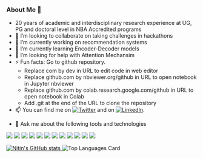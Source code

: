 ### About Me 👋

- 20 years of academic and interdisciplinary research experience at UG, PG and doctoral level in NBA Accredited programs
- 👯 I’m looking to collaborate on taking challenges in hackathons
- 🔭 I’m currently working on recommendation systems
- 🌱 I’m currently learning Encoder-Decoder models
- 🤔 I’m looking for help with Attention Mechansim
- ⚡ Fun facts: Go to github repository. 
  - Replace com by dev in URL to edit code in web editor
  - Replace github.com by nbviewer.org/github in URL to open notebook in Jupyter nbviewer
  - Replace github.com by colab.research.google.com/github in URL to open notebook in Colab
  - Add .git at the end of the URL to clone the repository
- 📫 You can find me on [![Twitter][1.2]][1] and on [![LinkedIn][2.2]][2].
<!-- Icons -->
[1.2]: http://i.imgur.com/wWzX9uB.png (twitter icon without padding)
[2.2]: https://raw.githubusercontent.com/MartinHeinz/MartinHeinz/master/linkedin-3-16.png (LinkedIn icon without padding)
<!-- Links to your social media accounts -->
[1]: https://twitter.com/drnitinmalik1/
[2]: https://www.linkedin.com/in/drnitinmalik/
- 💬 Ask me about the following tools and technologies
 
![](https://img.shields.io/badge/Language-Python-informational?style=flat&logo=<LOGO_NAME>&logoColor=white&color=2bbc8a)
![](https://img.shields.io/badge/Tensors-NumPy-informational?style=flat&logo=<LOGO_NAME>&logoColor=white&color=2bbc8a)
![](https://img.shields.io/badge/File-Pandas-informational?style=flat&logo=<LOGO_NAME>&logoColor=white&color=2bbc8a)
![](https://img.shields.io/badge/Scraping-BeautifulSoup-informational?style=flat&logo=<LOGO_NAME>&logoColor=white&color=2bbc8a)
![](https://img.shields.io/badge/Statistics-statsmodel-informational?style=flat&logo=<LOGO_NAME>&logoColor=white&color=2bbc8a)
![](https://img.shields.io/badge/Visualization-Seaborn-informational?style=flat&logo=<LOGO_NAME>&logoColor=white&color=2bbc8a)
![](https://img.shields.io/badge/ML-sklearn-informational?style=flat&logo=<LOGO_NAME>&logoColor=white&color=2bbc8a)
![](https://img.shields.io/badge/Text-nltk-informational?style=flat&logo=<LOGO_NAME>&logoColor=white&color=2bbc8a)
![](https://img.shields.io/badge/API-keras-informational?style=flat&logo=<LOGO_NAME>&logoColor=white&color=2bbc8a)
![](https://img.shields.io/badge/Framework-TensorFlow-informational?style=flat&logo=<LOGO_NAME>&logoColor=white&color=2bbc8a)
![](https://img.shields.io/badge/Image-OpenCV-informational?style=flat&logo=<LOGO_NAME>&logoColor=white&color=2bbc8a)
![](https://img.shields.io/badge/IDE-Jupyter-informational?style=flat&logo=<LOGO_NAME>&logoColor=white&color=2bbc8a)

[![Nitin's GitHub stats](https://github-readme-stats.vercel.app/api?username=drnitinmalik&hide=contribs,prs&count_private=true&show_icons=true)
](https://github.com/drnitinmalik/github-readme-stats)
![Top Languages Card](https://github-readme-stats.vercel.app/api/top-langs/?username=drnitinmalik)


